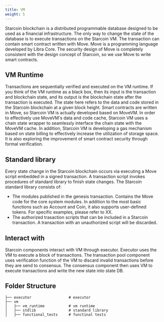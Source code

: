 ```yaml
---
title: VM
weight: 5
---
```


Starcoin blockchain is a distributed programmable database designed to be used as a financial infrastructure. The only way to change the state of the database is to execute transactions on the Starcoin VM. The transaction can contain smart contract written with Move. Move is a programming language developed by Libra Core. The security design of Move is completely consistent with the design concept of Starcoin, so we use Move to write smart contracts.

## VM Runtime

Transactions are sequentially verified and executed on the VM runtime. If you think of the VM runtime as a black box, then its input is the transaction and blockchain state, and its output is the blockchain state after the transaction is executed. The state here refers to the data and code stored in the Starcoin blockchain at a given block height. Smart contracts are written in Move, so Starcoin VM is actually developed based on MoveVM. In order to effectively use MoveVM's data and code cache, Starcoin VM uses a chain state wrapper to seamlessly interface the chain state with the MoveVM cache. In addition, Starcoin VM is developing a gas mechanism based on state billing to effectively increase the utilization of storage space. It is also exploring the improvement of smart contract security through formal verification. 

## Standard library

Every state change in the Starcoin blockchain occurs via executing a Move script embedded in a signed transaction. A transaction script invokes procedures of standard library to finish state changes. The Starcoin standard library consists of:
- The modules published in the genesis transaction. Contains the Move code for the core system modules. In addition to the most basic functions such as Account and Coin, it also supports user-defined tokens. For specific examples, please refer to XX.
- The authorized trasaction scripts that can be included in a Starcoin transaction. A transaction with an unauthorized script will be discarded.

## Interact with

Starcoin components interact with VM through executor. Executor uses the VM to execute a block of transactions. The transaction pool component uses verification function of the VM to discard invalid transactions before they are send to consensus. The consensus component then uses VM to execute transactions and write the new state into state DB.

## Folder Structure

```
├── executor                 # executor
├── vm
│   ├── vm_runtime           # vm runtime
│   ├── stdlib               # standard library
│   ├── functional_tests     # functinal tests

```